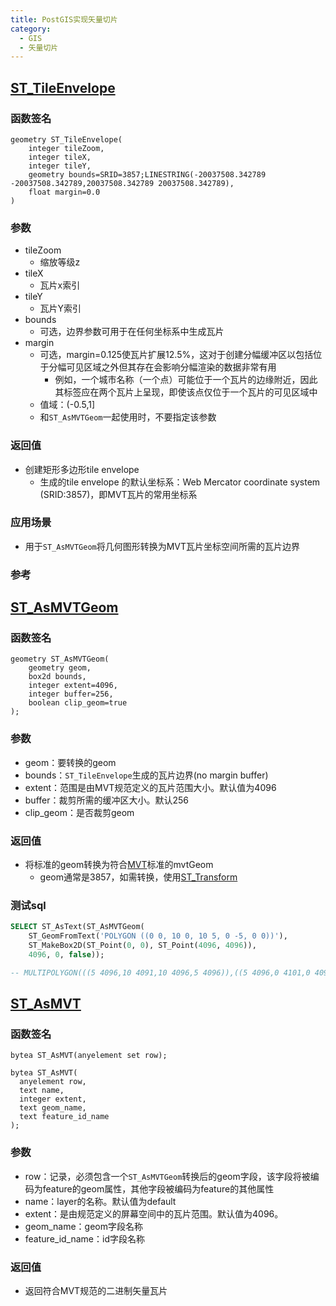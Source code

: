 ```yaml
---
title: PostGIS实现矢量切片
category:
  - GIS
  - 矢量切片
---
```

## [ST_TileEnvelope](https://postgis.net/docs/manual-dev/ST_TileEnvelope.html)
### 函数签名
```
geometry ST_TileEnvelope(
    integer tileZoom, 
    integer tileX, 
    integer tileY, 
    geometry bounds=SRID=3857;LINESTRING(-20037508.342789 -20037508.342789,20037508.342789 20037508.342789), 
    float margin=0.0    
)
```
### 参数
- tileZoom
  - 缩放等级z
- tileX
  - 瓦片x索引
- tileY
  - 瓦片Y索引
- bounds
  - 可选，边界参数可用于在任何坐标系中生成瓦片
- margin
  - 可选，margin=0.125使瓦片扩展12.5%，这对于创建分幅缓冲区以包括位于分幅可见区域之外但其存在会影响分幅渲染的数据非常有用
    - 例如，一个城市名称（一个点）可能位于一个瓦片的边缘附近，因此其标签应在两个瓦片上呈现，即使该点仅位于一个瓦片的可见区域中
  - 值域：(-0.5,1]
  - 和`ST_AsMVTGeom`一起使用时，不要指定该参数
### 返回值
- 创建矩形多边形tile envelope
  - 生成的tile envelope 的默认坐标系：Web Mercator coordinate system (SRID:3857)，即MVT瓦片的常用坐标系
### 应用场景
- 用于`ST_AsMVTGeom`将几何图形转换为MVT瓦片坐标空间所需的瓦片边界
### 参考
## [ST_AsMVTGeom](https://postgis.net/docs/manual-dev/ST_AsMVTGeom.html)
### 函数签名
```
geometry ST_AsMVTGeom(
    geometry geom, 
    box2d bounds, 
    integer extent=4096, 
    integer buffer=256, 
    boolean clip_geom=true
);
```
### 参数
- geom：要转换的geom
- bounds：`ST_TileEnvelope`生成的瓦片边界(no margin buffer)
- extent：范围是由MVT规范定义的瓦片范围大小。默认值为4096
- buffer：裁剪所需的缓冲区大小。默认256
- clip_geom：是否裁剪geom
### 返回值
- 将标准的geom转换为符合[MVT](https://www.mapbox.com/vector-tiles/)标准的mvtGeom
  - geom通常是3857，如需转换，使用[ST_Transform](https://postgis.net/docs/manual-dev/ST_Transform.html)
### 测试sql
```sql
SELECT ST_AsText(ST_AsMVTGeom(
	ST_GeomFromText('POLYGON ((0 0, 10 0, 10 5, 0 -5, 0 0))'),
	ST_MakeBox2D(ST_Point(0, 0), ST_Point(4096, 4096)),
	4096, 0, false));

-- MULTIPOLYGON(((5 4096,10 4091,10 4096,5 4096)),((5 4096,0 4101,0 4096,5 4096)))
```
## [ST_AsMVT](https://postgis.net/docs/manual-dev/ST_AsMVT.html)
### 函数签名
```
bytea ST_AsMVT(anyelement set row);
```
```
bytea ST_AsMVT(
  anyelement row, 
  text name, 
  integer extent, 
  text geom_name, 
  text feature_id_name
);
```
### 参数
- row：记录，必须包含一个`ST_AsMVTGeom`转换后的geom字段，该字段将被编码为feature的geom属性，其他字段被编码为feature的其他属性
- name：layer的名称。默认值为default
- extent：是由规范定义的屏幕空间中的瓦片范围。默认值为4096。
- geom_name：geom字段名称
- feature_id_name：id字段名称
### 返回值
- 返回符合MVT规范的二进制矢量瓦片